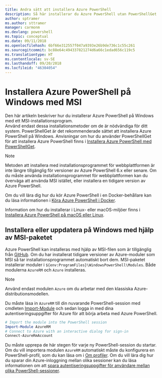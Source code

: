 ```yaml
---
title: Andra sätt att installera Azure PowerShell
description: Så här installerar du Azure PowerShell utan PowerShellGet med MSI
author: sptramer
ms.author: sttramer
manager: carmonm
ms.devlang: powershell
ms.topic: conceptual
ms.date: 09/11/2018
ms.openlocfilehash: 6bf66e312557f047a9393e26b9de736c1c55c261
ms.sourcegitcommit: bc88e64c494337821274d6a66c1edad656c119c5
ms.translationtype: HT
ms.contentlocale: sv-SE
ms.lasthandoff: 09/20/2018
ms.locfileid: "46304054"
---
```

# <a name="install-azure-powershell-on-windows-with-msi"></a>Installera Azure PowerShell på Windows med MSI

Den här artikeln beskriver hur du installerar Azure PowerShell på Windows med ett MSI-installationsprogram.  
Använd endast dessa installationsmetoder om de är nödvändiga för ditt system. PowerShellGet är det rekommenderade sättet att installera Azure PowerShell på Windows. Anvisningar om hur du använder PowerShellGet för att installera Azure PowerShell finns i [Installera Azure PowerShell med PowerShellGet](install-azurerm-ps.md).

> [!NOTE]
> Metoden att installera med installationsprogrammet för webbplattformen är inte längre tillgänglig för versioner av Azure PowerShell 6.x eller senare. Om du måste använda installationsprogrammet för webbplattformen kan du överväga att använda MSI istället, eller installera en tidigare version av Azure PowerShell.

Om du vill lära dig hur du kör Azure PowerShell i en Docker-behållare kan du läsa informationen i [Köra Azure PowerShell i Docker](azurerm-ps-in-docker.md).

Information om hur du installerar i Linux- eller macOS-miljöer finns i [Installera Azure PowerShell på macOS eller Linux](install-azurermps-maclinux.md).

## <a name="install-or-update-on-windows-using-the-msi-package"></a>Installera eller uppdatera på Windows med hjälp av MSI-paketet

Azure PowerShell kan installeras med hjälp av MSI-filen som är tillgänglig från [GitHub](https://github.com/Azure/azure-powershell/releases/latest). Om du har installerat tidigare versioner av Azure-moduler som MSI så tar installationsprogrammet automatiskt bort dem. MSI-paketet installerar moduler i `${env:ProgramFiles}\WindowsPowerShell\Modules`. Både modulerna `AzureRM` och `Azure` installeras.

> [!NOTE]
> Använd endast modulen `Azure` om du arbetar med den klassiska Azure-distributionsmodellen.

Du måste läsa in `AzureRM` till din nuvarande PowerShell-session med cmdleten [Import-Module](/powershell/module/Microsoft.PowerShell.Core/Import-Module) och sedan logga in med dina autentiseringsuppgifter för Azure för att börja arbeta med Azure PowerShell.

```powershell
# Import the module into the PowerShell session
Import-Module AzureRM
# Connect to Azure with an interactive dialog for sign-in
Connect-AzureRmAccount
```

Du måste upprepa de här stegen för varje ny PowerShell-session du startar. Om du vill importera modulen `AzureRM` automatiskt måste du konfigurera en PowerShell-profil, som du kan läsa om i [Om profiler](/powershell/module/microsoft.powershell.core/about/about_profiles).
Om du vill lära dig hur du sparar din Azure-inloggning mellan olika sessioner kan du läsa informationen om att [spara autentiseringsuppgifter för användare mellan olika PowerShell-sessioner](context-persistence.md).